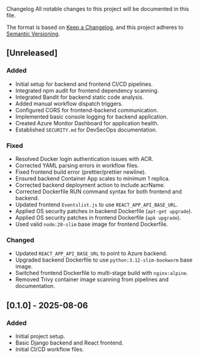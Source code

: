 Changelog
All notable changes to this project will be documented in this file.

The format is based on [Keep a Changelog](https://keepachangelog.com/en/1.0.0/),
and this project adheres to [Semantic Versioning](https://semver.org/spec/v2.0.0.html).

## [Unreleased]

### Added

- Initial setup for backend and frontend CI/CD pipelines.
- Integrated npm audit for frontend dependency scanning.
- Integrated Bandit for backend static code analysis.
- Added manual workflow dispatch triggers.
- Configured CORS for frontend-backend communication.
- Implemented basic console logging for backend application.
- Created Azure Monitor Dashboard for application health.
- Established `SECURITY.md` for DevSecOps documentation.

### Fixed

- Resolved Docker login authentication issues with ACR.
- Corrected YAML parsing errors in workflow files.
- Fixed frontend build error (prettier/prettier newline).
- Ensured backend Container App scales to minimum 1 replica.
- Corrected backend deployment action to include acrName.
- Corrected Dockerfile RUN command syntax for both frontend and backend.
- Updated frontend `Eventslist.js` to use `REACT_APP_API_BASE_URL`.
- Applied OS security patches in backend Dockerfile (`apt-get upgrade`).
- Applied OS security patches in frontend Dockerfile (`apk upgrade`).
- Used valid `node:20-slim` base image for frontend Dockerfile.

### Changed

- Updated `REACT_APP_API_BASE_URL` to point to Azure backend.
- Upgraded backend Dockerfile to use `python:3.12-slim-bookworm` base image.
- Switched frontend Dockerfile to multi-stage build with `nginx:alpine`.
- Removed Trivy container image scanning from pipelines and documentation.

## [0.1.0] - 2025-08-06

### Added

- Initial project setup.
- Basic Django backend and React frontend.
- Initial CI/CD workflow files.
